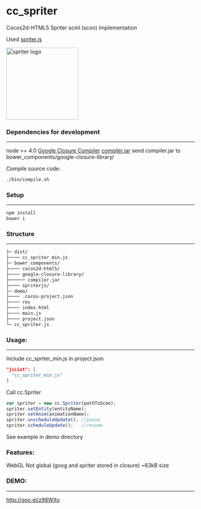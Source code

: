 # cc_spriter
Cocos2d-HTML5 Spriter scml (scon) Implementation 

Used [spriter.js](https://github.com/flyover/spriter.js)

<a href="http://www.brashmonkey.com/">
  <img title="spriter logo" src="https://pbs.twimg.com/profile_images/2556942741/yxn4f63yjqc74hyf2ylb.png" width="192">
</a>

### Dependencies for development
----------
node >= 4.0
[Google Closure Compiler](https://developers.google.com/closure/compiler/)
[compiler.jar](http://dl.google.com/closure-compiler/compiler-latest.zip) send compiler.jar to bower_components/google-closure-library/ 

Compile source code:
```sh
./bin/compile.sh
```

### Setup
----------
```sh
npm install
bower i
```

### Structure
----------

```sh
├─ dist/
├──── cc_spriter_min.js
├─ bower_components/
├──── cocos2d-html5/
├──── google-closure-library/
├────── compiler.jar
├──── spriterjs/
├─ demo/
├──── .cocos-project.json
├──── res
├──── index.html
├──── main.js
├──── project.json
└─ cc_spriter.js
```

### Usage:
----------

Include cc_spriter_min.js in project.json
```json
"jsList": [
  "cc_spriter_min.js"
]
```  

Call cc.Spriter
```js
var spriter = new cc.Spriter(pathToScon);
spriter.setEntity(entityName);
spriter.setAnim(animationName);
spriter.unscheduleUpdate(); //pause
spriter.scheduleUpdate();   //resume
```

See example in demo directory

### Features:
WebGL
Not global (goog and spriter stored in closure)
~63kB size

### DEMO:
----------
http://goo.gl/z98WXo
